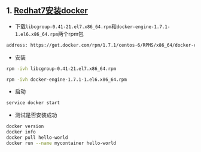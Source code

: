 ## 1. [Redhat7安装docker](https://cloud.tencent.com/developer/article/1667149)
- 下载`libcgroup-0.41-21.el7.x86_64.rpm`和`docker-engine-1.7.1-1.el6.x86_64.rpm`两个rpm包
```sh
address: https://get.docker.com/rpm/1.7.1/centos-6/RPMS/x86_64/docker-engine-1.7.1-1.el6.x86_64.rpm
```
- 安装
```sh
rpm -ivh libcgroup-0.41-21.el7.x86_64.rpm

rpm -ivh docker-engine-1.7.1-1.el6.x86_64.rpm
```
- 启动
```sh
service docker start
```
- 测试是否安装成功
```sh
docker version
docker info
docker pull hello-world
docker run --name mycontainer hello-world
```
